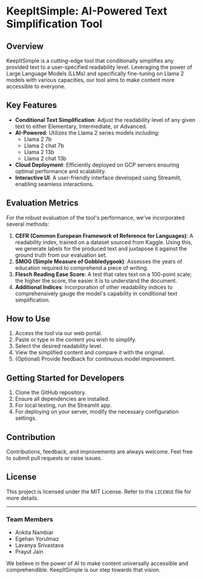# KeepItSimple: AI-Powered Text Simplification Tool

## Overview
KeepItSimple is a cutting-edge tool that conditionally simplifies any provided text to a user-specified readability level. Leveraging the power of Large Language Models (LLMs) and specifically fine-tuning on Llama 2 models with various capacities, our tool aims to make content more accessible to everyone.

## Key Features
- **Conditional Text Simplification**: Adjust the readability level of any given text to either Elementary, Intermediate, or Advanced.
- **AI-Powered**: Utilizes the Llama 2 series models including:
    - Llama 2 7b
    - Llama 2 chat 7b
    - Llama 2 13b
    - Llama 2 chat 13b
- **Cloud Deployment**: Efficiently deployed on GCP servers ensuring optimal performance and scalability.
- **Interactive UI**: A user-friendly interface developed using Streamlit, enabling seamless interactions.

## Evaluation Metrics
For the robust evaluation of the tool's performance, we've incorporated several methods:
1. **CEFR (Common European Framework of Reference for Languages)**: A readability index, trained on a dataset sourced from Kaggle. Using this, we generate labels for the produced text and juxtapose it against the ground truth from our evaluation set.
2. **SMOG (Simple Measure of Gobbledygook)**: Assesses the years of education required to comprehend a piece of writing.
3. **Flesch Reading Ease Score**: A test that rates text on a 100-point scale; the higher the score, the easier it is to understand the document.
4. **Additional Indices**: Incorporation of other readability indices to comprehensively gauge the model's capability in conditional text simplification.

## How to Use
1. Access the tool via our web portal.
2. Paste or type in the content you wish to simplify.
3. Select the desired readability level.
4. View the simplified content and compare it with the original.
5. (Optional) Provide feedback for continuous model improvement.

## Getting Started for Developers
1. Clone the GitHub repository.
2. Ensure all dependencies are installed.
3. For local testing, run the Streamlit app.
4. For deploying on your server, modify the necessary configuration settings.

## Contribution
Contributions, feedback, and improvements are always welcome. Feel free to submit pull requests or raise issues.

## License
This project is licensed under the MIT License. Refer to the `LICENSE` file for more details.

---

### Team Members
- Ankita Nambiar
- Egehan Yorulmaz
- Lavanya Srivastava
- Prayut Jain

We believe in the power of AI to make content universally accessible and comprehendible. KeepItSimple is our step towards that vision.

